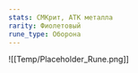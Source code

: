 ```yaml
---
stats: СМКрит, АТК металла
rarity: Фиолетовый
rune_type: Оборона
---
```

![[Temp/Placeholder_Rune.png]]
